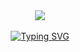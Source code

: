 <div align="center">
  <img src="https://s2.loli.net/2025/02/21/KHSD3vhfbgrwNTj.png" />
  <div>&nbsp;</div>
  <div align="center">
    <a href="https://git.io/typing-svg"><img src="https://readme-typing-svg.herokuapp.com?font=Fira+Code&pause=1000&color=2EA2F7&width=435&lines=YOU+FOCUS+YOUR+WALK" alt="Typing SVG" /></a>
</div>
<div>&nbsp;</div>
</div>